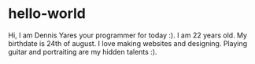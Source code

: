 # hello-world
Hi, I am Dennis Yares your programmer for today :).
I am 22 years old. My birthdate is 24th of august.
I love making websites and designing.
Playing guitar and portraiting are my hidden talents :).
